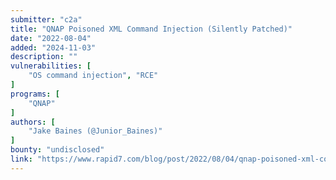 ```yaml
---
submitter: "c2a"
title: "QNAP Poisoned XML Command Injection (Silently Patched)"
date: "2022-08-04"
added: "2024-11-03"
description: ""
vulnerabilities: [
    "OS command injection", "RCE"
]
programs: [
    "QNAP"
]
authors: [
    "Jake Baines (@Junior_Baines)"
]
bounty: "undisclosed"
link: "https://www.rapid7.com/blog/post/2022/08/04/qnap-poisoned-xml-command-injection-silently-patched/"
---
```




